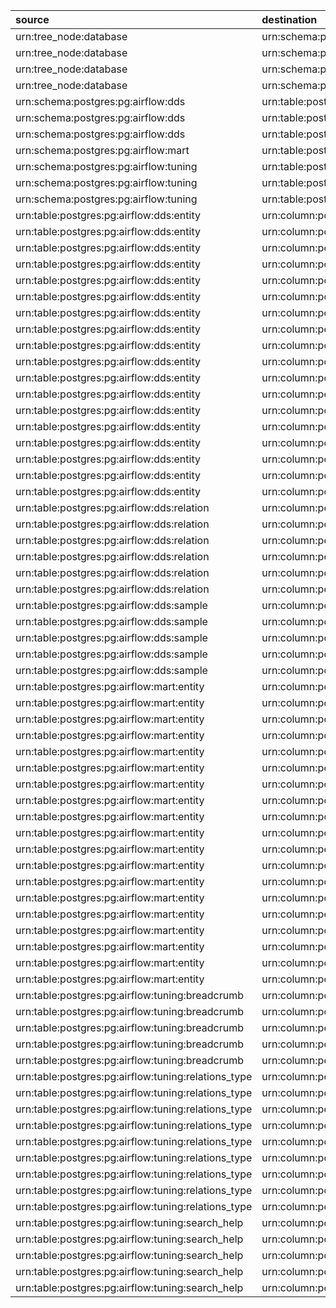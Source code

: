 | source                                              | destination                                                               | type     | loaded_by      | attribute   |
|:----------------------------------------------------|:--------------------------------------------------------------------------|:---------|:---------------|:------------|
| urn:tree_node:database                              | urn:schema:postgres:pg:airflow:dds                                        | Contains | dd_load_dds_pg | non         |
| urn:tree_node:database                              | urn:schema:postgres:pg:airflow:mart                                       | Contains | dd_load_dds_pg | non         |
| urn:tree_node:database                              | urn:schema:postgres:pg:airflow:public                                     | Contains | dd_load_dds_pg | non         |
| urn:tree_node:database                              | urn:schema:postgres:pg:airflow:tuning                                     | Contains | dd_load_dds_pg | non         |
| urn:schema:postgres:pg:airflow:dds                  | urn:table:postgres:pg:airflow:dds:entity                                  | Contains | dd_load_dds_pg | non         |
| urn:schema:postgres:pg:airflow:dds                  | urn:table:postgres:pg:airflow:dds:relation                                | Contains | dd_load_dds_pg | non         |
| urn:schema:postgres:pg:airflow:dds                  | urn:table:postgres:pg:airflow:dds:sample                                  | Contains | dd_load_dds_pg | non         |
| urn:schema:postgres:pg:airflow:mart                 | urn:table:postgres:pg:airflow:mart:entity                                 | Contains | dd_load_dds_pg | non         |
| urn:schema:postgres:pg:airflow:tuning               | urn:table:postgres:pg:airflow:tuning:breadcrumb                           | Contains | dd_load_dds_pg | non         |
| urn:schema:postgres:pg:airflow:tuning               | urn:table:postgres:pg:airflow:tuning:relations_type                       | Contains | dd_load_dds_pg | non         |
| urn:schema:postgres:pg:airflow:tuning               | urn:table:postgres:pg:airflow:tuning:search_help                          | Contains | dd_load_dds_pg | non         |
| urn:table:postgres:pg:airflow:dds:entity            | urn:column:postgres:pg:airflow:dds:entity:codes                           | Contains | dd_load_dds_pg | non         |
| urn:table:postgres:pg:airflow:dds:entity            | urn:column:postgres:pg:airflow:dds:entity:entity_name                     | Contains | dd_load_dds_pg | non         |
| urn:table:postgres:pg:airflow:dds:entity            | urn:column:postgres:pg:airflow:dds:entity:entity_name_short               | Contains | dd_load_dds_pg | non         |
| urn:table:postgres:pg:airflow:dds:entity            | urn:column:postgres:pg:airflow:dds:entity:entity_type                     | Contains | dd_load_dds_pg | non         |
| urn:table:postgres:pg:airflow:dds:entity            | urn:column:postgres:pg:airflow:dds:entity:grid                            | Contains | dd_load_dds_pg | non         |
| urn:table:postgres:pg:airflow:dds:entity            | urn:column:postgres:pg:airflow:dds:entity:htmls                           | Contains | dd_load_dds_pg | non         |
| urn:table:postgres:pg:airflow:dds:entity            | urn:column:postgres:pg:airflow:dds:entity:info                            | Contains | dd_load_dds_pg | non         |
| urn:table:postgres:pg:airflow:dds:entity            | urn:column:postgres:pg:airflow:dds:entity:json_data                       | Contains | dd_load_dds_pg | non         |
| urn:table:postgres:pg:airflow:dds:entity            | urn:column:postgres:pg:airflow:dds:entity:json_data_ui                    | Contains | dd_load_dds_pg | non         |
| urn:table:postgres:pg:airflow:dds:entity            | urn:column:postgres:pg:airflow:dds:entity:json_system                     | Contains | dd_load_dds_pg | non         |
| urn:table:postgres:pg:airflow:dds:entity            | urn:column:postgres:pg:airflow:dds:entity:links                           | Contains | dd_load_dds_pg | non         |
| urn:table:postgres:pg:airflow:dds:entity            | urn:column:postgres:pg:airflow:dds:entity:loaded_by                       | Contains | dd_load_dds_pg | non         |
| urn:table:postgres:pg:airflow:dds:entity            | urn:column:postgres:pg:airflow:dds:entity:notifications                   | Contains | dd_load_dds_pg | non         |
| urn:table:postgres:pg:airflow:dds:entity            | urn:column:postgres:pg:airflow:dds:entity:processed_dttm                  | Contains | dd_load_dds_pg | non         |
| urn:table:postgres:pg:airflow:dds:entity            | urn:column:postgres:pg:airflow:dds:entity:search_data                     | Contains | dd_load_dds_pg | non         |
| urn:table:postgres:pg:airflow:dds:entity            | urn:column:postgres:pg:airflow:dds:entity:tables                          | Contains | dd_load_dds_pg | non         |
| urn:table:postgres:pg:airflow:dds:entity            | urn:column:postgres:pg:airflow:dds:entity:tags                            | Contains | dd_load_dds_pg | non         |
| urn:table:postgres:pg:airflow:dds:entity            | urn:column:postgres:pg:airflow:dds:entity:urn                             | Contains | dd_load_dds_pg | non         |
| urn:table:postgres:pg:airflow:dds:relation          | urn:column:postgres:pg:airflow:dds:relation:attribute                     | Contains | dd_load_dds_pg | non         |
| urn:table:postgres:pg:airflow:dds:relation          | urn:column:postgres:pg:airflow:dds:relation:destination                   | Contains | dd_load_dds_pg | non         |
| urn:table:postgres:pg:airflow:dds:relation          | urn:column:postgres:pg:airflow:dds:relation:loaded_by                     | Contains | dd_load_dds_pg | non         |
| urn:table:postgres:pg:airflow:dds:relation          | urn:column:postgres:pg:airflow:dds:relation:processed_dttm                | Contains | dd_load_dds_pg | non         |
| urn:table:postgres:pg:airflow:dds:relation          | urn:column:postgres:pg:airflow:dds:relation:source                        | Contains | dd_load_dds_pg | non         |
| urn:table:postgres:pg:airflow:dds:relation          | urn:column:postgres:pg:airflow:dds:relation:type                          | Contains | dd_load_dds_pg | non         |
| urn:table:postgres:pg:airflow:dds:sample            | urn:column:postgres:pg:airflow:dds:sample:cntrows                         | Contains | dd_load_dds_pg | non         |
| urn:table:postgres:pg:airflow:dds:sample            | urn:column:postgres:pg:airflow:dds:sample:columndef                       | Contains | dd_load_dds_pg | non         |
| urn:table:postgres:pg:airflow:dds:sample            | urn:column:postgres:pg:airflow:dds:sample:processed_dttm                  | Contains | dd_load_dds_pg | non         |
| urn:table:postgres:pg:airflow:dds:sample            | urn:column:postgres:pg:airflow:dds:sample:sample_data                     | Contains | dd_load_dds_pg | non         |
| urn:table:postgres:pg:airflow:dds:sample            | urn:column:postgres:pg:airflow:dds:sample:urn                             | Contains | dd_load_dds_pg | non         |
| urn:table:postgres:pg:airflow:mart:entity           | urn:column:postgres:pg:airflow:mart:entity:codes                          | Contains | dd_load_dds_pg | non         |
| urn:table:postgres:pg:airflow:mart:entity           | urn:column:postgres:pg:airflow:mart:entity:entity_name                    | Contains | dd_load_dds_pg | non         |
| urn:table:postgres:pg:airflow:mart:entity           | urn:column:postgres:pg:airflow:mart:entity:entity_name_short              | Contains | dd_load_dds_pg | non         |
| urn:table:postgres:pg:airflow:mart:entity           | urn:column:postgres:pg:airflow:mart:entity:entity_type                    | Contains | dd_load_dds_pg | non         |
| urn:table:postgres:pg:airflow:mart:entity           | urn:column:postgres:pg:airflow:mart:entity:grid                           | Contains | dd_load_dds_pg | non         |
| urn:table:postgres:pg:airflow:mart:entity           | urn:column:postgres:pg:airflow:mart:entity:htmls                          | Contains | dd_load_dds_pg | non         |
| urn:table:postgres:pg:airflow:mart:entity           | urn:column:postgres:pg:airflow:mart:entity:info                           | Contains | dd_load_dds_pg | non         |
| urn:table:postgres:pg:airflow:mart:entity           | urn:column:postgres:pg:airflow:mart:entity:json_data                      | Contains | dd_load_dds_pg | non         |
| urn:table:postgres:pg:airflow:mart:entity           | urn:column:postgres:pg:airflow:mart:entity:json_data_ui                   | Contains | dd_load_dds_pg | non         |
| urn:table:postgres:pg:airflow:mart:entity           | urn:column:postgres:pg:airflow:mart:entity:json_system                    | Contains | dd_load_dds_pg | non         |
| urn:table:postgres:pg:airflow:mart:entity           | urn:column:postgres:pg:airflow:mart:entity:links                          | Contains | dd_load_dds_pg | non         |
| urn:table:postgres:pg:airflow:mart:entity           | urn:column:postgres:pg:airflow:mart:entity:load_dt                        | Contains | dd_load_dds_pg | non         |
| urn:table:postgres:pg:airflow:mart:entity           | urn:column:postgres:pg:airflow:mart:entity:loaded_by                      | Contains | dd_load_dds_pg | non         |
| urn:table:postgres:pg:airflow:mart:entity           | urn:column:postgres:pg:airflow:mart:entity:notifications                  | Contains | dd_load_dds_pg | non         |
| urn:table:postgres:pg:airflow:mart:entity           | urn:column:postgres:pg:airflow:mart:entity:processed_dttm                 | Contains | dd_load_dds_pg | non         |
| urn:table:postgres:pg:airflow:mart:entity           | urn:column:postgres:pg:airflow:mart:entity:search_data                    | Contains | dd_load_dds_pg | non         |
| urn:table:postgres:pg:airflow:mart:entity           | urn:column:postgres:pg:airflow:mart:entity:tables                         | Contains | dd_load_dds_pg | non         |
| urn:table:postgres:pg:airflow:mart:entity           | urn:column:postgres:pg:airflow:mart:entity:tags                           | Contains | dd_load_dds_pg | non         |
| urn:table:postgres:pg:airflow:mart:entity           | urn:column:postgres:pg:airflow:mart:entity:urn                            | Contains | dd_load_dds_pg | non         |
| urn:table:postgres:pg:airflow:tuning:breadcrumb     | urn:column:postgres:pg:airflow:tuning:breadcrumb:breadcrumb_entity        | Contains | dd_load_dds_pg | non         |
| urn:table:postgres:pg:airflow:tuning:breadcrumb     | urn:column:postgres:pg:airflow:tuning:breadcrumb:breadcrumb_urn           | Contains | dd_load_dds_pg | non         |
| urn:table:postgres:pg:airflow:tuning:breadcrumb     | urn:column:postgres:pg:airflow:tuning:breadcrumb:loaded_by                | Contains | dd_load_dds_pg | non         |
| urn:table:postgres:pg:airflow:tuning:breadcrumb     | urn:column:postgres:pg:airflow:tuning:breadcrumb:processed_dttm           | Contains | dd_load_dds_pg | non         |
| urn:table:postgres:pg:airflow:tuning:breadcrumb     | urn:column:postgres:pg:airflow:tuning:breadcrumb:urn                      | Contains | dd_load_dds_pg | non         |
| urn:table:postgres:pg:airflow:tuning:relations_type | urn:column:postgres:pg:airflow:tuning:relations_type:attribute_group_name | Contains | dd_load_dds_pg | non         |
| urn:table:postgres:pg:airflow:tuning:relations_type | urn:column:postgres:pg:airflow:tuning:relations_type:attribute_type       | Contains | dd_load_dds_pg | non         |
| urn:table:postgres:pg:airflow:tuning:relations_type | urn:column:postgres:pg:airflow:tuning:relations_type:loaded_by            | Contains | dd_load_dds_pg | non         |
| urn:table:postgres:pg:airflow:tuning:relations_type | urn:column:postgres:pg:airflow:tuning:relations_type:processed_dttm       | Contains | dd_load_dds_pg | non         |
| urn:table:postgres:pg:airflow:tuning:relations_type | urn:column:postgres:pg:airflow:tuning:relations_type:relation_type        | Contains | dd_load_dds_pg | non         |
| urn:table:postgres:pg:airflow:tuning:relations_type | urn:column:postgres:pg:airflow:tuning:relations_type:source_group_name    | Contains | dd_load_dds_pg | non         |
| urn:table:postgres:pg:airflow:tuning:relations_type | urn:column:postgres:pg:airflow:tuning:relations_type:source_type          | Contains | dd_load_dds_pg | non         |
| urn:table:postgres:pg:airflow:tuning:relations_type | urn:column:postgres:pg:airflow:tuning:relations_type:target_group_name    | Contains | dd_load_dds_pg | non         |
| urn:table:postgres:pg:airflow:tuning:relations_type | urn:column:postgres:pg:airflow:tuning:relations_type:target_type          | Contains | dd_load_dds_pg | non         |
| urn:table:postgres:pg:airflow:tuning:search_help    | urn:column:postgres:pg:airflow:tuning:search_help:description             | Contains | dd_load_dds_pg | non         |
| urn:table:postgres:pg:airflow:tuning:search_help    | urn:column:postgres:pg:airflow:tuning:search_help:loaded_by               | Contains | dd_load_dds_pg | non         |
| urn:table:postgres:pg:airflow:tuning:search_help    | urn:column:postgres:pg:airflow:tuning:search_help:name                    | Contains | dd_load_dds_pg | non         |
| urn:table:postgres:pg:airflow:tuning:search_help    | urn:column:postgres:pg:airflow:tuning:search_help:processed_dttm          | Contains | dd_load_dds_pg | non         |
| urn:table:postgres:pg:airflow:tuning:search_help    | urn:column:postgres:pg:airflow:tuning:search_help:type                    | Contains | dd_load_dds_pg | non         |